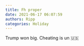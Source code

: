 ```yaml
---
title: Fh proper
date: 2021-06-17 06:07:59
authors: Ripp
categories: Holiday
---
```


 Trump won big. Cheating is un 🇺🇸